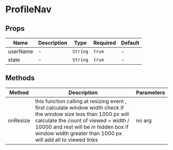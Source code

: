 # ProfileNav

## Props

<!-- @vuese:ProfileNav:props:start -->
|Name|Description|Type|Required|Default|
|---|---|---|---|---|
|userName|-|`String`|`true`|-|
|state|-|`String`|`true`|-|

<!-- @vuese:ProfileNav:props:end -->


## Methods

<!-- @vuese:ProfileNav:methods:start -->
|Method|Description|Parameters|
|---|---|---|
|onResize|this function calling  at resizing event , first calculate window width check if the window size less than 1000 px will calculate the count of viewed = width / 10000 and rest will be in hidden box if window width greater than 1000 px will add all to viewed links|no arg|

<!-- @vuese:ProfileNav:methods:end -->


